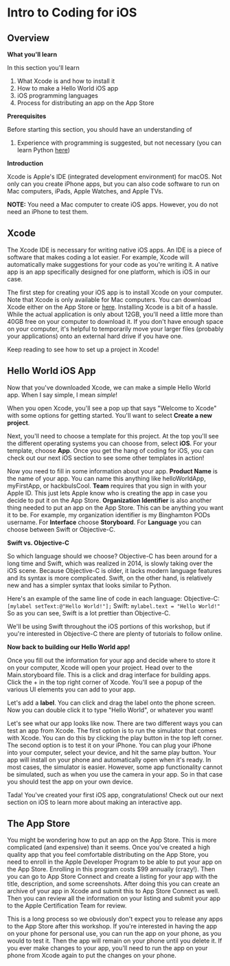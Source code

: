 # Intro to Coding for iOS
## Overview
**What you'll learn**

In this section you'll learn

 1. What Xcode is and how to install it
 2. How to make a Hello World iOS app
 3. iOS programming languages
 4. Process for distributing an app on the App Store

**Prerequisites**

Before starting this section, you should have an understanding of

 1. Experience with programming is suggested, but not necessary (you can learn Python [here](https://github.com/HackBinghamton/PythonWorkshop))

**Introduction**

Xcode is Apple's IDE (integrated development environment) for macOS. Not only can you create iPhone apps, but you can also code software to run on Mac computers, iPads, Apple Watches, and Apple TVs. 

**NOTE:** You need a Mac computer to create iOS apps. However, you do not need an iPhone to test them. 

## Xcode

The Xcode IDE is necessary for writing native iOS apps. An IDE is a piece of software that makes coding a lot easier. For example, Xcode will automatically make suggestions for your code as you're writing it. A native app is an app specifically designed for one platform, which is iOS in our case. 

The first step for creating your iOS app is to install Xcode on your computer. Note that Xcode is only available for Mac computers. You can download Xcode either on the App Store or [here](https://developer.apple.com/download/). Installing Xcode is a bit of a hassle. While the actual application is only about 12GB, you'll need a little more than 40GB free on your computer to download it. If you don't have enough space on your computer, it's helpful to temporarily move your larger files (probably your applications) onto an external hard drive if you have one. 

Keep reading to see how to set up a project in Xcode!

## Hello World iOS App
Now that you've downloaded Xcode, we can make a simple Hello World app. When I say simple, I mean *simple*!

When you open Xcode, you'll see a pop up that says "Welcome to Xcode" with some options for getting started. You'll want to select **Create a new project**.

Next, you'll need to choose a template for this project. At the top you'll see the different operating systems you can choose from, select **iOS**. For your template, choose **App**. Once you get the hang of coding for iOS, you can check out our next iOS section to see some other templates in action!

Now you need to fill in some information about your app. **Product Name** is the name of your app. You can name this anything like helloWorldApp, myFirstApp, or hackbuIsCool. **Team** requires that you sign in with your Apple ID. This just lets Apple know who is creating the app in case you decide to put it on the App Store. **Organization Identifier** is also another thing needed to put an app on the App Store. This can be anything you want it to be. For example, my organization identifier is my Binghamton PODs username. For **Interface** choose **Storyboard**. For **Language** you can choose between Swift or Objective-C. 

**Swift vs. Objective-C**

So which language should we choose? Objective-C has been around for a long time and Swift, which was realized in 2014, is slowly taking over the iOS scene. Because Objective-C is older, it lacks modern language features and its syntax is more complicated. Swift, on the other hand, is relatively new and has a simpler syntax that looks similar to Python. 

Here's an example of the same line of code in each language: 
Objective-C: `[mylabel setText:@"Hello World!"];` 
Swift: `mylabel.text = "Hello World!"` 
So as you can see, Swift  is a lot prettier than Objective-C.

We'll be using Swift throughout the iOS portions of this workshop, but if you're interested in Objective-C there are plenty of tutorials to follow online.

**Now back to building our Hello World app!** 

Once you fill out the information for your app and decide where to store it on your computer, Xcode will open your project. Head over to the Main.storyboard file. This is a click and drag interface for building apps. Click the + in the top right corner of Xcode. You'll see a popup of the various UI elements you can add to your app. 

Let's add a **label**. You can click and drag the label onto the phone screen. Now you can double click it to type "Hello World", or whatever you want! 

Let's see what our app looks like now. There are two different ways you can test an app from Xcode. The first option is to run the simulator that comes with Xcode. You can do this by clicking the play button in the top left corner. The second option is to test it on your iPhone. You can plug your iPhone into your computer, select your device, and hit the same play button. Your app will install on your phone and automatically open when it's ready. In most cases, the simulator is easier. However, some app functionality cannot be simulated, such as when you use the camera in your app. So in that case you should test the app on your own device. 

Tada! You've created your first iOS app, congratulations! Check out our next section on iOS to learn more about making an interactive app.

## The App Store
You might be wondering how to put an app on the App Store. This is more complicated (and expensive) than it seems. Once you've created a high quality app that you feel comfortable distributing on the App Store, you need to enroll in the Apple Developer Program to be able to put your app on the App Store. Enrolling in this program costs $99 annually (crazy!). Then you can go to App Store Connect and create a listing for your app with the title, description, and some screenshots. After doing this you can create an archive of your app in Xcode and submit this to App Store Connect as well. Then you can review all the information on your listing and submit your app to the Apple Certification Team for review. 

This is a long process so we obviously don't expect you to release any apps to the App Store after this workshop. If you're interested in having the app on your phone for personal use, you can run the app on your phone, as you would to test it. Then the app will remain on your phone until you delete it. If you ever make changes to your app, you'll need to run the app on your phone from Xcode again to put the changes on your phone. 

